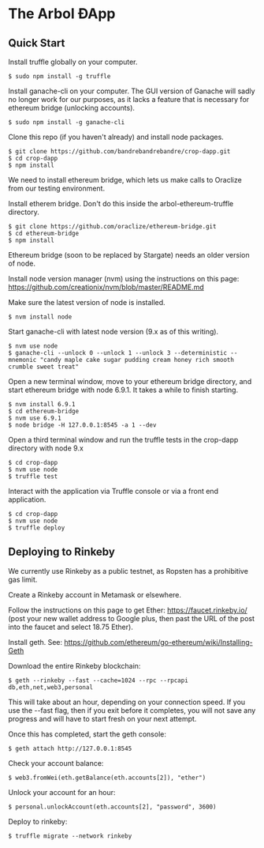 The Arbol ÐApp
============================

Quick Start
-------------------------

Install truffle globally on your computer.

    $ sudo npm install -g truffle

Install ganache-cli on your computer. The GUI version of Ganache will sadly no longer work for our purposes, as it lacks a feature that is necessary for ethereum bridge (unlocking accounts).

    $ sudo npm install -g ganache-cli

Clone this repo (if you haven't already) and install node packages.

    $ git clone https://github.com/bandrebandrebandre/crop-dapp.git
    $ cd crop-dapp
    $ npm install

We need to install ethereum bridge, which lets us make calls to Oraclize from our testing environment.

Install etherem bridge. Don't do this inside the arbol-ethereum-truffle directory.

    $ git clone https://github.com/oraclize/ethereum-bridge.git
    $ cd ethereum-bridge
    $ npm install

Ethereum bridge (soon to be replaced by Stargate) needs an older version of node. 

Install node version manager (nvm) using the instructions on this page: https://github.com/creationix/nvm/blob/master/README.md

Make sure the latest version of node is installed.

    $ nvm install node

Start ganache-cli with latest node version (9.x as of this writing).

    $ nvm use node
    $ ganache-cli --unlock 0 --unlock 1 --unlock 3 --deterministic --mnemonic "candy maple cake sugar pudding cream honey rich smooth crumble sweet treat"

Open a new terminal window, move to your ethereum bridge directory, and start ethereum bridge with node 6.9.1. It takes a while to finish starting.

    $ nvm install 6.9.1
    $ cd ethereum-bridge
    $ nvm use 6.9.1
    $ node bridge -H 127.0.0.1:8545 -a 1 --dev

Open a third terminal window and run the truffle tests in the crop-dapp directory with node 9.x

    $ cd crop-dapp
    $ nvm use node
    $ truffle test

Interact with the application via Truffle console or via a front end application.

    $ cd crop-dapp
    $ nvm use node
    $ truffle deploy

Deploying to Rinkeby
-------------------------

We currently use Rinkeby as a public testnet, as Ropsten has a prohibitive gas limit. 

Create a Rinkeby account in Metamask or elsewhere.

Follow the instructions on this page to get Ether: https://faucet.rinkeby.io/ (post your new wallet address to Google plus, then past the URL of the post into the faucet and select 18.75 Ether).

Install geth. See: https://github.com/ethereum/go-ethereum/wiki/Installing-Geth

Download the entire Rinkeby blockchain:

    $ geth --rinkeby --fast --cache=1024 --rpc --rpcapi db,eth,net,web3,personal

This will take about an hour, depending on your connection speed. If you use the --fast flag, then if you exit before it completes, you will not save any progress and will have to start fresh on your next attempt.

Once this has completed, start the geth console:

    $ geth attach http://127.0.0.1:8545

Check your account balance:

    $ web3.fromWei(eth.getBalance(eth.accounts[2]), "ether")

Unlock your account for an hour:

    $ personal.unlockAccount(eth.accounts[2], "password", 3600)
    
Deploy to rinkeby:

    $ truffle migrate --network rinkeby

